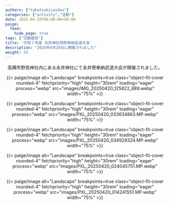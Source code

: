 ```yaml
---
authors: ["takatsukiiaidou"]
categories: ["activity","活動"]
date: 2025-04-20T00:00:00+09:00
paige:
  feed:
    hide_page: true
tags: ["活動報告"]
title: '令和７年度 永井神社例祭奉納武道大会'
description: "2025年4月20日に開催されました"
weight: 30
---
```

<center>
高槻市野見神社内にある永井神社にて永井祭奉納武道大会が開催されました。<br>

<p>
{{< paige/image alt="Landscape" breakpoints=true class="object-fit-cover rounded-4" fetchpriority="high" height="30rem" loading="eager" process="webp" src="images/IMG_20250420_125822_889.webp" width="75%" >}}
</p>
<p>
{{< paige/image alt="Landscape" breakpoints=true class="object-fit-cover rounded-4" fetchpriority="high" height="30rem" loading="eager" process="webp" src="images/PXL_20250420_033634863.MP.webp" width="75%" >}}
</p>
<p>
{{< paige/image alt="Landscape" breakpoints=true class="object-fit-cover rounded-4" fetchpriority="high" height="30rem" loading="eager" process="webp" src="images/PXL_20250420_034928324.MP.webp" width="75%" >}}
</p>
<p>
{{< paige/image alt="Landscape" breakpoints=true class="object-fit-cover rounded-4" fetchpriority="high" height="30rem" loading="eager" process="webp" src="images/PXL_20250420_024045751.MP.webp" width="75%" >}}
</p>
<p>
{{< paige/image alt="Landscape" breakpoints=true class="object-fit-cover rounded-4" fetchpriority="high" height="30rem" loading="eager" process="webp" src="images/PXL_20250420_014241551.MP.webp" width="75%" >}}
</p>

</center>